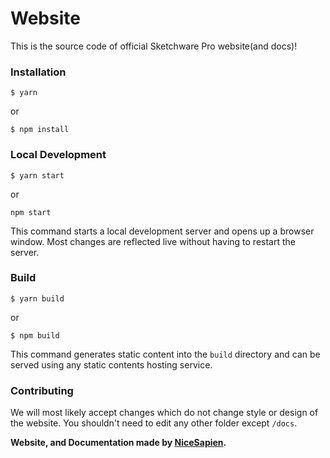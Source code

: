# Website
This is the source code of official Sketchware Pro website(and docs)!
### Installation

```
$ yarn
```
or
```
$ npm install
```

### Local Development

```
$ yarn start
```
or
```
npm start
```

This command starts a local development server and opens up a browser window. Most changes are reflected live without having to restart the server.

### Build

```
$ yarn build
```
or
```
$ npm build
```

This command generates static content into the `build` directory and can be served using any static contents hosting service.

### Contributing
We will most likely accept changes which do not change style or design of the website. You shouldn't need to edit any other folder except `/docs`.

<b>Website, and Documentation made by [NiceSapien](https://nicesapien.is-a.dev).</b>